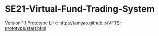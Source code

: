 # SE21-Virtual-Fund-Trading-System
Version 1.1 Prototype Link: https://amyao.github.io/VFTS-prototype/start.html

